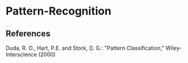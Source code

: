 # Pattern-Recognition



## References

Duda, R. O., Hart, P.E. and Stork, D. G.: "Pattern Classification," Wiley-Interscience (2000)
